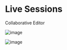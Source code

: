 # Live Sessions
Collaborative Editor

![image](https://user-images.githubusercontent.com/5357529/201081204-c4942253-cb88-41d0-9587-9c13712e8a4f.png)

![image](https://user-images.githubusercontent.com/5357529/201081145-70e3812d-f232-48c3-a86f-8fbb86295e07.png)

